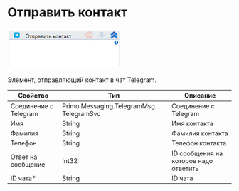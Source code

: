 # Отправить контакт

![](<../../../../.gitbook/assets/image (969).png>)

Элемент, отправляющий контакт в чат Telegram.

| Свойство              | Тип                                      | Описание                              |
| --------------------- | ---------------------------------------- | ------------------------------------- |
| Соединение с Telegram | Primo.Messaging.TelegramMsg. TelegramSvc | Соединение с Telegram                 |
| Имя                   | String                                   | Имя контакта                          |
| Фамилия               | String                                   | Фамилия контакта                      |
| Телефон               | String                                   | Телефон контакта                      |
| Ответ на сообщение    | Int32                                    | ID сообщения на которое надо ответить |
| ID чата\*             | String                                   | ID чата                               |

